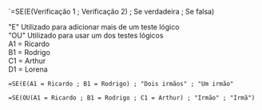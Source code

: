 `=SE(E(Verificação 1 ; Verificação 2) ; Se verdadeira ; Se falsa)

"E" Utilizado para adicionar mais de um teste lógico  
"OU" Utilizado para usar um dos testes lógicos  
A1 = Ricardo  
B1 = Rodrigo  
C1 = Arthur  
D1 = Lorena  

`=SE(E(A1 = Ricardo ; B1 = Rodrigo) ; "Dois irmãos" ; "Um irmão"`

`=SE(OU(A1 = Ricardo ; B1 = Rodrigo ; C1 = Arthur) ; "Irmão" ; "Irmã")` 